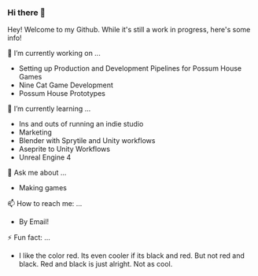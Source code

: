 ### Hi there 👋

<!--
**Kpable/Kpable** is a ✨ _special_ ✨ repository because its `README.md` (this file) appears on your GitHub profile.

Here are some ideas to get you started:

- 🔭 I’m currently working on ...
- 🌱 I’m currently learning ...
- 👯 I’m looking to collaborate on ...
- 🤔 I’m looking for help with ...
- 💬 Ask me about ...
- 📫 How to reach me: ...
- 😄 Pronouns: ...
- ⚡ Fun fact: ...
-->

Hey! Welcome to my Github. While it's still a work in progress, here's some info!

🔭 I’m currently working on ...

  -  Setting up Production and Development Pipelines for Possum House Games
  -  Nine Cat Game Development
  -  Possum House Prototypes
  
🌱 I’m currently learning ...

  - Ins and outs of running an indie studio
  - Marketing
  - Blender with Sprytile and Unity workflows
  - Aseprite to Unity Workflows 
  - Unreal Engine 4

💬 Ask me about ...

  - Making games

📫 How to reach me: ...
  
  - By Email!

⚡ Fun fact: ...

  - I like the color red. Its even cooler if its black and red. But not red and black. Red and black is just alright. Not as cool. 
